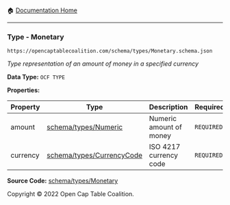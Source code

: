 :house: [Documentation Home](../../../README.md)

---

### Type - Monetary

`https://opencaptablecoalition.com/schema/types/Monetary.schema.json`

_Type representation of an amount of money in a specified currency_

**Data Type:** `OCF TYPE`

**Properties:**

| Property | Type                                          | Description             | Required   |
| -------- | --------------------------------------------- | ----------------------- | ---------- |
| amount   | [schema/types/Numeric](/Numeric.md)           | Numeric amount of money | `REQUIRED` |
| currency | [schema/types/CurrencyCode](/CurrencyCode.md) | ISO 4217 currency code  | `REQUIRED` |

**Source Code:** [schema/types/Monetary](../../../../schema/types/Monetary.schema.json)

Copyright © 2022 Open Cap Table Coalition.
